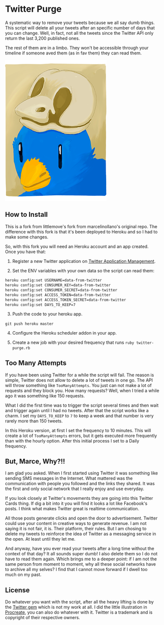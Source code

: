 Twitter Purge
=============

A systematic way to remove your tweets because we all say dumb things.
This script will delete all your tweets after an specific number of days that you can change. Well, in fact, not all the tweets since the Twitter API only return the last 3,200 published ones.

The rest of them are in a limbo. They won't be accessible through your timeline if someone aved them (as in fav them) they can read them.

![Birdy](birdy.png)

## How to Install

This is a fork from littlemove's fork from marcelinollano's original repo. The difference with this fork is that it's been deployed to Heroku and so I had to make some changes.

So, with this fork you will need an Heroku account and an app created. Once you have that:

1. Register a new Twitter application on [Twitter Application Management](https://apps.twitter.com/).

2. Set the ENV variables with your own data so the script can read them:

```
heroku config:set USERNAME=data-from-twitter
heroku config:set CONSUMER_KEY=data-from-twitter
heroku config:set CONSUMER_SECRET=data-from-twitter
heroku config:set ACCESS_TOKEN=data-from-twitter
heroku config:set ACCESS_TOKEN_SECRET=data-from-twitter
heroku config:set DAYS_TO_KEEP=7
```

3. Push the code to your heroku app.

`git push heroku master`

4. Configure the Heroku scheduler addon in your app.

5. Create a new job with your desired frequency that runs `ruby twitter-purge.rb`

## Too Many Attempts

If you have been using Twitter for a while the script will fail. The reason is simple, Twitter does not allow to delete a lot of tweets in one go. The API will throw something like `TooManyAttempts`. You just can not make a lot of requests and they block you. How many requests? Well, when I tried a while ago it was something like 150 requests.

What I did the first time was to trigger the script several times and then wait and trigger again until I had no tweets. After that the script works like a charm. I set my `DAYS_TO_KEEP` to `7` to keep a week and that number is very rarely more than 150 tweets.

In this Heroku version, at first I set the frequency to 10 minutes. This will create a lot of `TooManyAttempts` errors, but it gets executed more frequently than with the hourly option. After this initial process I set to a Daily frequency.

## But, Marce, Why?!!

I am glad you asked. When I first started using Twitter it was something like sending SMS messages in the Internet. What mattered was the communication with people you followed and the links they shared. It was the first and only social network that I really enjoy and use everyday.

If you look closely at Twitter's movements they are going into this Twitter Cards thing. If dig a bit into it you will find it looks a lot like Facebook's posts. I think what makes Twitter great is realtime communication.

All those posts generate clicks and open the door to advertisement. Twitter could use your content in creative ways to generate revenue. I am not saying it is not fair, it is. Their platform, their rules. But I am chosing to delete my tweets to reinforce the idea of Twitter as a messaging service in the open. At least until they let me.

And anyway, have you ever read your tweets after a long time without the context of that day? It all sounds super dumb! I also delete them so I do not have to read them again. Which brings me to a deeper point: if I am not the same person from moment to moment, why all these social networks have to archive all my selves? I find that I cannot move forward if I dwell too much on my past.

## License

Do whatever you want with the script, after all the heavy lifting is done by the [Twitter gem](https://github.com/sferik/twitter) which is not my work at all. I did the little illustration in [Procreate](http://procreate.si), you can also do whatever with it. Twitter is a trademark and is copyright of their respective owners.
